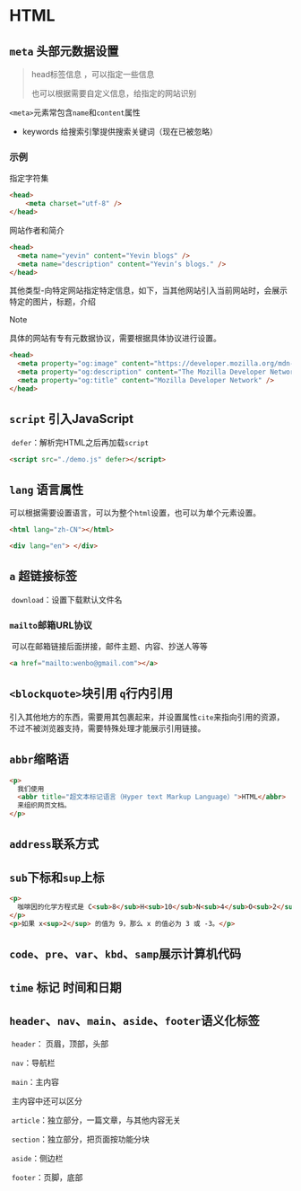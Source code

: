 # HTML

## `meta` 头部元数据设置

>  head标签信息 ，可以指定一些信息
>
> 也可以根据需要自定义信息，给指定的网站识别

`<meta>`元素常包含`name`和`content`属性

- keywords  给搜索引擎提供搜索关键词（现在已被忽略）

### 示例

指定字符集

```html
<head>
	<meta charset="utf-8" />
</head>
```

网站作者和简介

```html
<head>
  <meta name="yevin" content="Yevin blogs" />
  <meta name="description" content="Yevin‘s blogs." />
</head>
```

其他类型-向特定网站指定特定信息，如下，当其他网站引入当前网站时，会展示特定的图片，标题，介绍

> [!NOTE]
>
> 具体的网站有专有元数据协议，需要根据具体协议进行设置。

```html
<head>
  <meta property="og:image" content="https://developer.mozilla.org/mdn-social-share.png" />
  <meta property="og:description" content="The Mozilla Developer Network (MDN)" />
  <meta property="og:title" content="Mozilla Developer Network" />
</head>
```

## `script` 引入JavaScript

​	`defer`：解析完HTML之后再加载`script`

```html
<script src="./demo.js" defer></script>
```

## `lang` 语言属性

​	可以根据需要设置语言，可以为整个`html`设置，也可以为单个元素设置。

```html
<html lang="zh-CN"></html>

<div lang="en"> </div>
```

## `a` 超链接标签

​	`download`：设置下载默认文件名

###  `mailto`邮箱URL协议

​	可以在邮箱链接后面拼接，邮件主题、内容、抄送人等等

```html
<a href="mailto:wenbo@gmail.com"></a>
```

## `<blockquote>`块引用 `q`行内引用

​	引入其他地方的东西，需要用其包裹起来，并设置属性`cite`来指向引用的资源，不过不被浏览器支持，需要特殊处理才能展示引用链接。

 ##  `abbr`缩略语

```html
<p>
  我们使用
  <abbr title="超文本标记语言（Hyper text Markup Language）">HTML</abbr>
  来组织网页文档。
</p>
```

## `address`联系方式

## `sub`下标和`sup`上标

```html
<p>
  咖啡因的化学方程式是 C<sub>8</sub>H<sub>10</sub>N<sub>4</sub>O<sub>2</sub>。
</p>
<p>如果 x<sup>2</sup> 的值为 9，那么 x 的值必为 3 或 -3。</p>
```

## `code`、`pre`、`var`、`kbd`、`samp`展示计算机代码

## `time` 标记 时间和日期

## `header`、`nav`、`main`、`aside`、`footer`语义化标签

​	`header`： 页眉，顶部，头部

​	`nav`：导航栏

​	`main`：主内容

​		主内容中还可以区分

​		`article`：独立部分，一篇文章，与其他内容无关

​		`section`：独立部分，把页面按功能分块

​	`aside`：侧边栏

​	`footer`：页脚，底部









